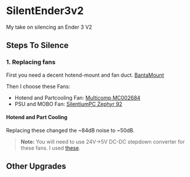 # SilentEnder3v2
My take on silencing an Ender 3 V2

## Steps To Silence

### 1. Replacing fans
First you need a decent hotend-mount and fan duct. [BantaMount](https://bantam.design/mount)

Then I choose these Fans:
* Hotend and Partcooling Fan: [Multicomp MC002684](https://hu.farnell.com/multicomp/mc002684/axial-fan-40mm-5vdc-7cfm-20-6dba/dp/3050784)
* PSU and MOBO Fan: [ SilentiumPC Zephyr 92](https://www.silentiumpc.com/en/product/zephyr-92/)

#### Hotend and Part Cooling
Replacing these changed the ~84dB noise to ~50dB.
> **Note:** You will need to use 24V->5V DC-DC stepdown converter for these fans. I used [these](https://www.hestore.hu/prod_getfile.php?id=11935).

## Other Upgrades
